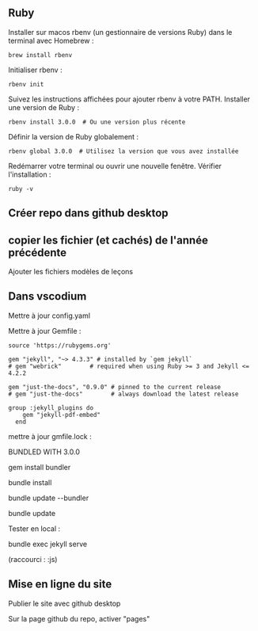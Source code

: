 ## Ruby

Installer sur macos rbenv (un gestionnaire de versions Ruby) dans le terminal avec Homebrew :

```brew install rbenv```

Initialiser rbenv :

```rbenv init```

Suivez les instructions affichées pour ajouter rbenv à votre PATH.
Installer une version de Ruby :

```rbenv install 3.0.0  # Ou une version plus récente```

Définir la version de Ruby globalement : 

```rbenv global 3.0.0  # Utilisez la version que vous avez installée```

Redémarrer votre terminal ou ouvrir une nouvelle fenêtre.
Vérifier l'installation :

```ruby -v```

## Créer repo dans github desktop

## copier les fichier (et cachés) de l'année précédente

Ajouter les fichiers modèles de leçons

## Dans vscodium

Mettre à jour config.yaml

Mettre à jour Gemfile :

```
source 'https://rubygems.org'

gem "jekyll", "~> 4.3.3" # installed by `gem jekyll`
# gem "webrick"        # required when using Ruby >= 3 and Jekyll <= 4.2.2

gem "just-the-docs", "0.9.0" # pinned to the current release
# gem "just-the-docs"        # always download the latest release

group :jekyll_plugins do
    gem "jekyll-pdf-embed"
  end
```
mettre à jour gmfile.lock : 

BUNDLED WITH
   3.0.0

gem install bundler

bundle install

bundle update --bundler

bundle update

Tester en local :

bundle exec jekyll serve

(raccourci : :js)

## Mise en ligne du site

Publier le site avec github desktop

Sur la page github du repo, activer "pages" 